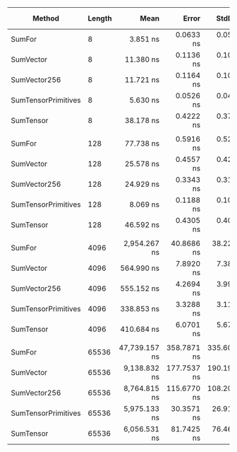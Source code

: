 ﻿| Method              | Length | Mean          | Error       | StdDev      | Ratio | RatioSD | Gen0   | Allocated | Alloc Ratio |
|-------------------- |------- |--------------:|------------:|------------:|------:|--------:|-------:|----------:|------------:|
| SumFor              | 8      |      3.851 ns |   0.0633 ns |   0.0592 ns |  1.00 |    0.02 |      - |         - |          NA |
| SumVector           | 8      |     11.380 ns |   0.1136 ns |   0.1063 ns |  2.96 |    0.05 |      - |         - |          NA |
| SumVector256        | 8      |     11.721 ns |   0.1164 ns |   0.1089 ns |  3.04 |    0.05 |      - |         - |          NA |
| SumTensorPrimitives | 8      |      5.630 ns |   0.0526 ns |   0.0467 ns |  1.46 |    0.02 |      - |         - |          NA |
| SumTensor           | 8      |     38.178 ns |   0.4222 ns |   0.3743 ns |  9.92 |    0.18 | 0.0019 |      32 B |          NA |
|                     |        |               |             |             |       |         |        |           |             |
| SumFor              | 128    |     77.738 ns |   0.5916 ns |   0.5244 ns |  1.00 |    0.01 |      - |         - |          NA |
| SumVector           | 128    |     25.578 ns |   0.4557 ns |   0.4262 ns |  0.33 |    0.01 |      - |         - |          NA |
| SumVector256        | 128    |     24.929 ns |   0.3343 ns |   0.3127 ns |  0.32 |    0.00 |      - |         - |          NA |
| SumTensorPrimitives | 128    |      8.069 ns |   0.1188 ns |   0.1053 ns |  0.10 |    0.00 |      - |         - |          NA |
| SumTensor           | 128    |     46.592 ns |   0.4305 ns |   0.4027 ns |  0.60 |    0.01 | 0.0019 |      32 B |          NA |
|                     |        |               |             |             |       |         |        |           |             |
| SumFor              | 4096   |  2,954.267 ns |  40.8686 ns |  38.2286 ns |  1.00 |    0.02 |      - |         - |          NA |
| SumVector           | 4096   |    564.990 ns |   7.8920 ns |   7.3821 ns |  0.19 |    0.00 |      - |         - |          NA |
| SumVector256        | 4096   |    555.152 ns |   4.2694 ns |   3.9936 ns |  0.19 |    0.00 |      - |         - |          NA |
| SumTensorPrimitives | 4096   |    338.853 ns |   3.3288 ns |   3.1138 ns |  0.11 |    0.00 |      - |         - |          NA |
| SumTensor           | 4096   |    410.684 ns |   6.0701 ns |   5.6780 ns |  0.14 |    0.00 | 0.0019 |      32 B |          NA |
|                     |        |               |             |             |       |         |        |           |             |
| SumFor              | 65536  | 47,739.157 ns | 358.7871 ns | 335.6097 ns |  1.00 |    0.01 |      - |         - |          NA |
| SumVector           | 65536  |  9,138.832 ns | 177.7537 ns | 190.1945 ns |  0.19 |    0.00 |      - |         - |          NA |
| SumVector256        | 65536  |  8,764.815 ns | 115.6770 ns | 108.2043 ns |  0.18 |    0.00 |      - |         - |          NA |
| SumTensorPrimitives | 65536  |  5,975.133 ns |  30.3571 ns |  26.9108 ns |  0.13 |    0.00 |      - |         - |          NA |
| SumTensor           | 65536  |  6,056.531 ns |  81.7425 ns |  76.4620 ns |  0.13 |    0.00 |      - |      32 B |          NA |